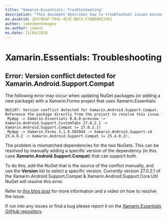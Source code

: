 ```yaml
---
title: "Xamarin.Essentials: Troubleshooting"
description: "This document describes how to troubleshoot issues encountered when developing with the Xamarin.Essentials library."
ms.assetid: 2E474FAF-F841-4E3C-B815-F7ABD8EE3361
author: jamesmontemagno
ms.author: jamont
ms.date: 11/04/2018
---
```


# Xamarin.Essentials: Troubleshooting

## Error: Version conflict detected for Xamarin.Android.Support.Compat

The following error may occur when updating NuGet packages (or adding a new package) with a Xamarin.Forms
project that uses Xamarin.Essentials:

```error
NU1107: Version conflict detected for Xamarin.Android.Support.Compat. Reference the package directly from the project to resolve this issue. 
 MyApp -> Xamarin.Essentials 0.8.0-preview -> Xamarin.Android.Support.CustomTabs 27.0.2.1 -> Xamarin.Android.Support.Compat (= 27.0.2.1) 
 MyApp -> Xamarin.Forms 3.1.0.583944 -> Xamarin.Android.Support.v4 25.4.0.2 -> Xamarin.Android.Support.Compat (= 25.4.0.2).
```

The problem is mismatched dependencies for the two NuGets. This can be resolved by manually adding a specific
version of the dependency (in this case **Xamarin.Android.Support.Compat**) that can support both.

To do this, add the NuGet that is the source of the conflict manually, and use the **Version** list to select a specific version. Currently version 27.0.2.1 of the Xamarin.Android.Support.Compat & Xamarin.Android.Support.Core.Util NuGet will resolve this error.

Refer to [this blog post](https://redth.codes/how-to-fix-the-dreaded-version-conflict-nuget-error-in-your-xamarin-android-projects/)
for more information and a video on how to resolve the issue.

If run into any issues or find a bug please report it on the [Xamarin.Essentials GitHub repository](https://github.com/xamarin/Essentials).
